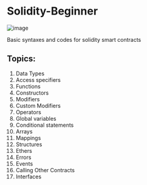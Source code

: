 # Solidity-Beginner
![image](https://github.com/MainakRepositor/Solidity-Beginner/assets/64016811/7c8204b6-635a-4fc7-905c-515f58be58f9)

Basic syntaxes and codes for solidity smart contracts

## Topics:

 <ol>
   <li>Data Types</li>
   <li>Access specifiers</li>
   <li>Functions</li>
   <li>Constructors</li>
   <li>Modifiers</li>
   <li>Custom Modifiers</li>
   <li>Operators</li>
   <li>Global variables</li>
   <li>Conditional statements</li>
   <li>Arrays</li>
   <li>Mappings</li>
   <li>Structures</li>
   <li>Ethers</li>
   <li>Errors</li>
   <li>Events</li>
   <li>Calling Other Contracts</li>
   <li>Interfaces</li>
   
 </ol>
